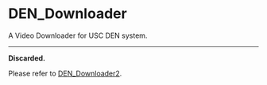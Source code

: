 # DEN_Downloader
A Video Downloader for USC DEN system.

---

**Discarded.**

Please refer to [DEN_Downloader2](https://github.com/JiashengWu/DEN_Downloader2).
